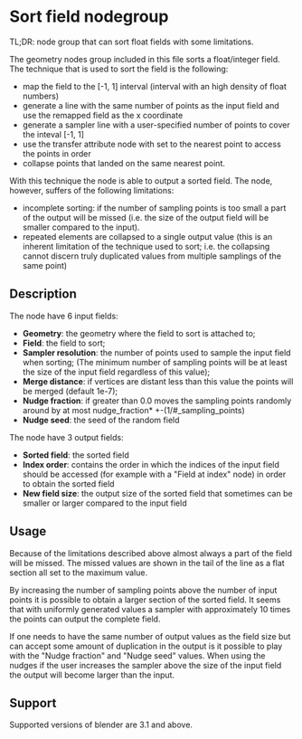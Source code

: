 # Sort field nodegroup

TL;DR: node group that can sort float fields with some limitations.

The geometry nodes group included in this file sorts a float/integer field. The technique that is used to sort the field is the following:

- map the field to the [-1, 1] interval (interval with an high density of float numbers)
- generate a line with the same number of points as the input field and use the remapped field as the x coordinate
- generate a sampler line with a user-specified number of points to cover the inteval [-1, 1]
- use the transfer attribute node with set to the nearest point to access the points in order
- collapse points that landed on the same nearest point. 

With this technique the node is able to output a sorted field. The node, however, suffers of the following limitations:

- incomplete sorting: if the number of sampling points is too small a part of the output will be missed (i.e. the size of the output field will be smaller compared to the input).
- repeated elements are collapsed to a single output value (this is an inherent limitation of the technique used to sort; i.e. the collapsing cannot discern truly duplicated values from multiple samplings of the same point)


## Description

The node have 6 input fields:

- **Geometry**: the geometry where the field to sort is attached to;
- **Field**: the field to sort;
- **Sampler resolution**: the number of points used to sample the input field when sorting; (The minimum number of sampling points will be at least the size of the input field regardless of this value);
- **Merge distance**: if vertices are distant less than this value the points will be merged (default 1e-7);
- **Nudge fraction**: if greater than 0.0 moves the sampling points randomly around by at most nudge_fraction* +-(1/#_sampling_points)
- **Nudge seed**: the seed of the random field

The node have 3 output fields:

- **Sorted field**: the sorted field 
- **Index order**: contains the order in which the indices of the input field should be accessed (for example with a "Field at index" node) in order to obtain the sorted field
- **New field size**: the output size of the sorted field that sometimes can be smaller or larger compared to the input field


## Usage

Because of the limitations described above almost always a part of the field will be missed. The missed values are shown in the tail of the line as a flat section all set to the maximum value.


By increasing the number of sampling points above the number of input points it is possible to obtain a larger section of the sorted field. It seems that with uniformly generated values a sampler with approximately 10 times the points can output the complete field.

If one needs to have the same number of output values as the field size but can accept some amount of duplication in the output is it possible to play with the "Nudge fraction" and "Nudge seed" values. When using the nudges if the user increases the sampler above the size of the input field the output will become larger than the input.

## Support

Supported versions of blender are 3.1 and above.
